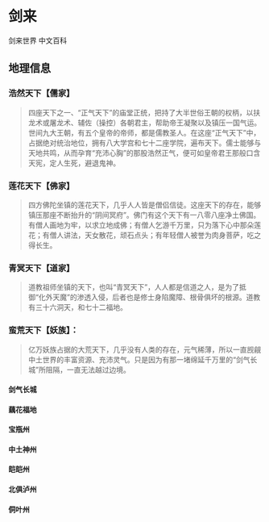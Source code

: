# 剑来
剑来世界 中文百科

## 地理信息


### 浩然天下【儒家】
> 四座天下之一、“正气天下”的庙堂正统，把持了大半世俗王朝的权柄，以扶龙术或屠龙术、辅佐（操控）各朝君主，帮助帝王凝聚以及镇压一国气运。世间九大王朝，有五个皇帝的帝师，都是儒教圣人。在这座“正气天下”中，占据绝对统治地位，拥有八大学宫和七十二座学院，遍布天下。儒士能够与天地共鸣，从而孕育“充沛心胸”的那股浩然正气，便可如皇帝君王那般口含天宪，定人生死，避退鬼神。

### 莲花天下【佛家】
> 四方佛陀坐镇的莲花天下，几乎人人皆是僧侣信徒。这座天下的存在，能够镇压那座不断抬升的“阴间冥府”。佛门有这个天下有一八零八座净土佛国。有僧人画地为牢，以求立地成佛；有僧人乞游千万里，只为落下心中那朵莲花；有僧人讲法，天女散花，顽石点头；有年轻僧人被誉为肉身菩萨，吃之得长生。

### 青冥天下【道家】
> 道教祖师坐镇的天下，也叫“青冥天下”，人人都是信道之人，是为了抵御“化外天魔”的渗透入侵，后者也是修士身陷魔障、根骨俱坏的根源。道教有三十六洞天，和七十二福地。

### 蛮荒天下【妖族】：
> 亿万妖族占据的大荒天下，几乎没有人类的存在，元气稀薄，所以一直觊觎中土世界的丰富资源、充沛灵气。只是因为有那一堵绵延千万里的“剑气长城”所阻隔，一直无法越过边境。



#### 剑气长城

#### 藕花福地

#### 宝瓶州

#### 中土神州

#### 皑皑州

#### 北俱泸州

#### 侗叶州






